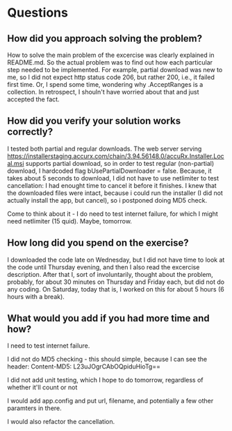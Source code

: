 # Questions

## How did you approach solving the problem?

How to solve the main problem of the excercise was clearly explained in README.md. 
So the actual problem was to find out how each particular step needed to be implemented. 
For example, partial download was new to me, so I did not expect http status code 206, but rather 200, i.e., it failed first time.
Or, I spend some time, wondering why .AcceptRanges is a collection. In retrospect, I shouln't have worried about that and just accepted the fact.

## How did you verify your solution works correctly?

I tested both partial and regular downloads. 
The web server serving https://installerstaging.accurx.com/chain/3.94.56148.0/accuRx.Installer.Local.msi supports partial download, so in order to test regular (non-partial) download, I hardcoded flag bUsePartialDownloader = false.
Because, it takes about 5 seconds to download, I did not have to use netlimiter to test cancellation: I had enought time to cancel it before it finishes.
I knew that the downloaded files were intact, because i could run the installer (I did not actually install the app, but cancel), so i postponed doing MD5 check.

Come to think about it - I do need to test internet failure, for which I might need netlimiter (15 quid). Maybe, tomorrow.

## How long did you spend on the exercise?

I downloaded the code late on Wednesday, but I did not have time to look at the code until Thursday evening, and then I also read the excercise description.
After that I, sort of involuntarily, thought about the problem, probably, for about 30 minutes on Thursday and Friday each, but did not do any coding.
On Saturday, today that is, I worked on this for about 5 hours (6 hours with a break). 

## What would you add if you had more time and how?

I need to test internet failure.

I did not do MD5 checking - this should simple, because I can see the header:
    Content-MD5: L23uJOgrCAbOQpiduHioTg==

I did not add unit testing, which I hope to do tomorrow, regardless of whether it'll count or not

I would add app.config and put url, filename, and potentially a few other paramters in there.

I would also refactor the cancellation.
